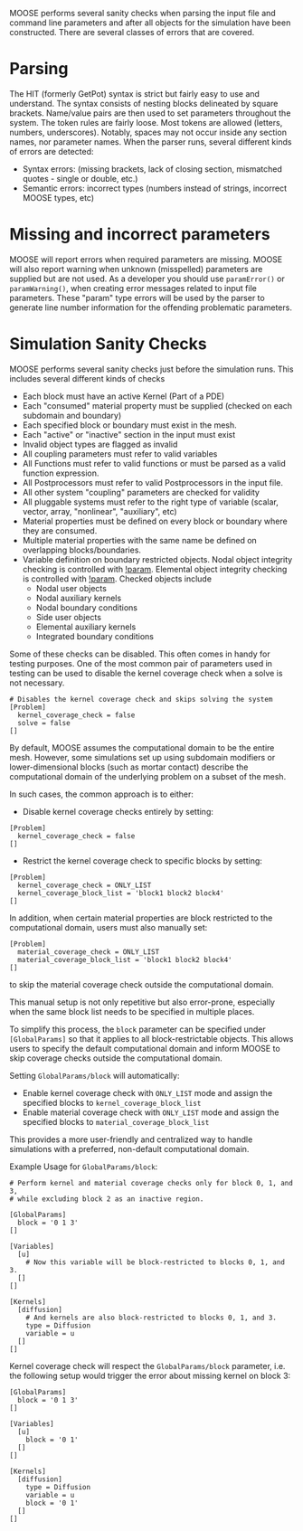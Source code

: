 MOOSE performs several sanity checks when parsing the input file and command line parameters and after all objects for the simulation have been constructed. There are several classes of errors that are covered.

# Parsing

The HIT (formerly GetPot) syntax is strict but fairly easy to use
and understand. The syntax consists of nesting blocks delineated by square brackets. Name/value pairs are then used to set parameters
throughout the system. The token rules are fairly loose. Most tokens are allowed (letters, numbers, underscores). Notably, spaces may
not occur inside any section names, nor parameter names. When the parser runs, several different kinds of errors are detected:

- Syntax errors: (missing brackets, lack of closing section, mismatched quotes - single or double, etc.)
- Semantic errors: incorrect types (numbers instead of strings, incorrect MOOSE types, etc)

# Missing and incorrect parameters

MOOSE will report errors when required parameters are missing. MOOSE will also report warning when unknown (misspelled) parameters
are supplied but are not used. As a developer you should use `paramError()` or `paramWarning()`, when creating error messages
related to input file parameters. These "param" type errors will be used by the parser to generate line number information for the
offending problematic parameters.

# Simulation Sanity Checks

MOOSE performs several sanity checks just before the simulation runs. This includes several different kinds of checks

- Each block must have an active Kernel (Part of a PDE)
- Each "consumed" material property must be supplied (checked on each subdomain and boundary)
- Each specified block or boundary must exist in the mesh.
- Each "active" or "inactive" section in the input must exist
- Invalid object types are flagged as invalid
- All coupling parameters must refer to valid variables
- All Functions must refer to valid functions or must be parsed as a valid function expression.
- All Postprocessors must refer to valid Postprocessors in the input file.
- All other system "coupling" parameters are checked for validity
- All pluggable systems must refer to the right type of variable (scalar, vector, array, "nonlinear", "auxiliary", etc)
- Material properties must be defined on every block or boundary where they are consumed.
- Multiple material properties with the same name be defined on overlapping blocks/boundaries.
- Variable definition on boundary restricted objects. Nodal object integrity
  checking is controlled with
  [!param](/Problem/FEProblem/boundary_restricted_node_integrity_check). Elemental object
  integrity checking is controlled with
  [!param](/Problem/FEProblem/boundary_restricted_elem_integrity_check). Checked objects include
    - Nodal user objects
    - Nodal auxiliary kernels
    - Nodal boundary conditions
    - Side user objects
    - Elemental auxiliary kernels
    - Integrated boundary conditions

Some of these checks can be disabled. This often comes in handy for testing purposes. One of the most common
pair of parameters used in testing can be used to disable the kernel coverage check when a solve is not necessary.

```
# Disables the kernel coverage check and skips solving the system
[Problem]
  kernel_coverage_check = false
  solve = false
[]
```

By default, MOOSE assumes the computational domain to be the entire mesh. However, some simulations set up using subdomain modifiers or lower-dimensional blocks (such as mortar contact) describe the computational domain of the underlying problem on a subset of the mesh.

In such cases, the common approach is to either:

- Disable kernel coverage checks entirely by setting:

```
[Problem]
  kernel_coverage_check = false
[]
```

- Restrict the kernel coverage check to specific blocks by setting:

```
[Problem]
  kernel_coverage_check = ONLY_LIST
  kernel_coverage_block_list = 'block1 block2 block4'
[]
```

In addition, when certain material properties are block restricted to the computational domain, users must also manually set:

```
[Problem]
  material_coverage_check = ONLY_LIST
  material_coverage_block_list = 'block1 block2 block4'
[]
```
to skip the material coverage check outside the computational domain.

This manual setup is not only repetitive but also error-prone, especially when the same block list needs to be specified in multiple places.

To simplify this process, the `block` parameter can be specified under `[GlobalParams]` so that it applies to all block-restrictable objects. This allows users to specify the default computational domain and inform MOOSE to skip coverage checks outside the computational domain.

Setting `GlobalParams/block` will automatically:

- Enable kernel coverage check with `ONLY_LIST` mode and assign the specified blocks to `kernel_coverage_block_list`
- Enable material coverage check with `ONLY_LIST` mode and assign the specified blocks to `material_coverage_block_list`

This provides a more user-friendly and centralized way to handle simulations with a preferred, non-default computational domain.

Example Usage for  `GlobalParams/block`:

```
# Perform kernel and material coverage checks only for block 0, 1, and 3,
# while excluding block 2 as an inactive region.

[GlobalParams]
  block = '0 1 3'
[]

[Variables]
  [u]
    # Now this variable will be block-restricted to blocks 0, 1, and 3.
  []
[]

[Kernels]
  [diffusion]
    # And kernels are also block-restricted to blocks 0, 1, and 3.
    type = Diffusion
    variable = u
  []
[]
```

Kernel coverage check will respect the `GlobalParams/block` parameter, i.e. the following setup would trigger the error about missing kernel on block 3:

```
[GlobalParams]
  block = '0 1 3'
[]

[Variables]
  [u]
    block = '0 1'
  []
[]

[Kernels]
  [diffusion]
    type = Diffusion
    variable = u
    block = '0 1'
  []
[]
```
